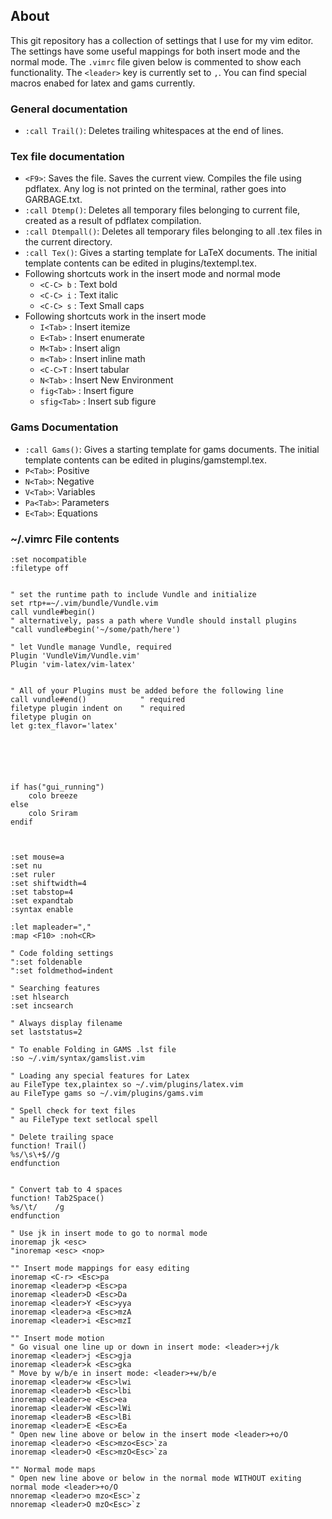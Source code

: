 ## About
This git repository has a collection of settings that I use for my vim editor.
The settings have some useful mappings for both insert mode and the normal mode. The `.vimrc` file given below is commented to show each functionality. The `<leader>` key is currently set to `,`.
You can find special macros enabed for latex and gams currently.

### General documentation
* `:call Trail()`:	Deletes trailing whitespaces at the end of lines.

### Tex file documentation
* `<F9>`:			Saves the file. Saves the current view. Compiles the file using pdflatex. Any log is not printed on the terminal, rather goes into GARBAGE.txt.
* `:call Dtemp()`:	Deletes all temporary files belonging to current file, created as a result of pdflatex compilation.
* `:call Dtempall()`:	Deletes all temporary files belonging to all .tex files in the current directory.
* `:call Tex()`:		Gives a starting template for LaTeX documents. The initial template contents can be edited in plugins/textempl.tex.
* Following shortcuts work in the insert mode and normal mode
	* `<C-C> b` : Text bold
	* `<C-C> i` : Text italic
	* `<C-C> s` : Text Small caps
* Following shortcuts work in the insert mode
	* `I<Tab>`      : Insert itemize
	* `E<Tab>`      : Insert enumerate
	* `M<Tab>`      : Insert align
	* `m<Tab>`      : Insert inline math
	* `<C-C>T`      : Insert tabular
	* `N<Tab>`      : Insert New Environment
    * `fig<Tab>`    : Insert figure 
    * `sfig<Tab>`   : Insert sub figure

### Gams Documentation
* `:call Gams()`:		Gives a starting template for gams documents. The initial template contents can be edited in plugins/gamstempl.tex.
* `P<Tab>`:		Positive
* `N<Tab>`:		Negative
* `V<Tab>`:		Variables
* `Pa<Tab>`:	Parameters
* `E<Tab>`:		Equations

### ~/.vimrc File contents
```VimL
:set nocompatible
:filetype off


" set the runtime path to include Vundle and initialize
set rtp+=~/.vim/bundle/Vundle.vim
call vundle#begin()
" alternatively, pass a path where Vundle should install plugins
"call vundle#begin('~/some/path/here')

" let Vundle manage Vundle, required
Plugin 'VundleVim/Vundle.vim'
Plugin 'vim-latex/vim-latex'


" All of your Plugins must be added before the following line
call vundle#end()            " required
filetype plugin indent on    " required
filetype plugin on
let g:tex_flavor='latex'






if has("gui_running")
    colo breeze
else
    colo Sriram
endif



:set mouse=a
:set nu
:set ruler
:set shiftwidth=4
:set tabstop=4
:set expandtab
:syntax enable

:let mapleader=","
:map <F10> :noh<CR>

" Code folding settings
":set foldenable
":set foldmethod=indent

" Searching features
:set hlsearch
:set incsearch

" Always display filename
set laststatus=2

" To enable Folding in GAMS .lst file
:so ~/.vim/syntax/gamslist.vim

" Loading any special features for Latex
au FileType tex,plaintex so ~/.vim/plugins/latex.vim
au FileType gams so ~/.vim/plugins/gams.vim

" Spell check for text files
" au FileType text setlocal spell

" Delete trailing space
function! Trail()
%s/\s\+$//g
endfunction 


" Convert tab to 4 spaces
function! Tab2Space()
%s/\t/    /g
endfunction

" Use jk in insert mode to go to normal mode
inoremap jk <esc>
"inoremap <esc> <nop>

"" Insert mode mappings for easy editing
inoremap <C-r> <Esc>pa
inoremap <leader>p <Esc>pa
inoremap <leader>D <Esc>Da
inoremap <leader>Y <Esc>yya
inoremap <leader>a <Esc>mzA
inoremap <leader>i <Esc>mzI

"" Insert mode motion
" Go visual one line up or down in insert mode: <leader>+j/k
inoremap <leader>j <Esc>gja
inoremap <leader>k <Esc>gka
" Move by w/b/e in insert mode: <leader>+w/b/e
inoremap <leader>w <Esc>lwi
inoremap <leader>b <Esc>lbi
inoremap <leader>e <Esc>ea
inoremap <leader>W <Esc>lWi
inoremap <leader>B <Esc>lBi
inoremap <leader>E <Esc>Ea
" Open new line above or below in the insert mode <leader>+o/O
inoremap <leader>o <Esc>mzo<Esc>`za
inoremap <leader>O <Esc>mzO<Esc>`za

"" Normal mode maps
" Open new line above or below in the normal mode WITHOUT exiting normal mode <leader>+o/O
nnoremap <leader>o mzo<Esc>`z
nnoremap <leader>O mzO<Esc>`z
```
